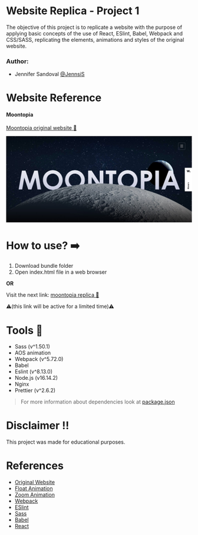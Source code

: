 # Website Replica - Project 1 
The objective of this project is to replicate a website with the purpose of applying basic concepts of the use of React, ESlint, Babel, Webpack and CSS/SASS, replicating the elements, animations and styles of the original website.

### Author:
- Jennifer Sandoval [@JennsiS](https://github.com/JennsiS)

# Website Reference
#### Moontopia 
[Moontopia original website :link:](https://www.hillarys.co.uk/static/moontopia/)

![Moontopia](screenOriginal.jpg)

# How to use? :arrow_right:

1. Download bundle folder 
2. Open index.html file in a web browser

**OR**

Visit the next link:
    [moontopia replica :link:]() 

:warning:(this link will be active for a limited time):warning:


# Tools :wrench:
* Sass (v^1.50.1)
* AOS animation
* Webpack (v^5.72.0)
* Babel
* Eslint (v^8.13.0)
* Node.js (v16.14.2)
* Nginx
* Prettier (v^2.6.2)

> For more information about dependencies look at [package.json](/package.json)

# Disclaimer :bangbang:
This project was made for educational purposes. 

# References

- [Original Website](https://www.hillarys.co.uk/static/moontopia/)
- [Float Animation](https://codepen.io/MarioDesigns/pen/woJgeo)
- [Zoom Animation](https://www.w3schools.com/howto/howto_css_zoom_hover.asp)
- [Webpack](https://webpack.js.org/)
- [ESlint](https://eslint.org/)
- [Sass](https://sass-lang.com/)
- [Babel](https://babeljs.io/)
- [React](https://es.reactjs.org/)
